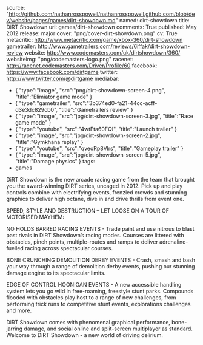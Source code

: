 source: "http://github.com/nathanrosspowell/nathanrosspowell.github.com/blob/dev/website/pages/games/dirt-showdown.md"
named: dirt-showdown
title: DiRT Showdown
url: games/dirt-showdown
comments: True
published: May 2012
release: major
cover: "png/cover-dirt-showdown.png"
cv: True
metacritic: http://www.metacritic.com/game/xbox-360/dirt-showdown
gametrailer: http://www.gametrailers.com/reviews/6iffak/dirt-showdown-review
website: http://www.codemasters.com/uk/dirtshowdown/360/
websiteimg: "png/codemasters-logo.png"
racenet: http://racenet.codemasters.com/Driver/Profile/60
facebook: https://www.facebook.com/dirtgame
twitter: http://www.twitter.com/@dirtgame
mediabar:
- { "type":"image", "src":"png/dirt-showdown-screen-4.png", "title":"Elimiator game mode" }
- { "type":"gametrailer", "src":"3b374ed0-fa21-44cc-acff-d3e3dc829cb0", "title":"Gametrailers review" }
- { "type":"image", "src":"jpg/dirt-showdown-screen-3.jpg", "title":"Race game mode" }
- { "type":"youtube", "src":"4wtFta60FQI", "title":"Launch trailer" }
- { "type":"image", "src":"jpg/dirt-showdown-screen-2.jpg", "title":"Gymkhana replay" }
- { "type":"youtube", "src":"qveoRp8Vlrs", "title":"Gameplay trailer" }
- { "type":"image", "src":"jpg/dirt-showdown-screen-5.jpg", "title":"Damage physics" }
tags:
- games

DiRT Showdown is the new arcade racing game from the team that brought you the award-winning DiRT series, uncaged in 2012. Pick up and play controls combine with electrifying events, frenzied crowds and stunning graphics to deliver high octane, dive in and drive thrills from event one.


SPEED, STYLE AND DESTRUCTION – LET LOOSE ON A TOUR OF MOTORISED MAYHEM:


NO HOLDS BARRED RACING EVENTS - Trade paint and use nitrous to blast past rivals in DiRT Showdown’s racing modes. Courses are littered with obstacles, pinch points, multiple-routes and ramps to deliver adrenaline-fuelled racing across spectacular courses.


BONE CRUNCHING DEMOLITION DERBY EVENTS - Crash, smash and bash your way through a range of demolition derby events, pushing our stunning damage engine to its spectacular limits.


EDGE OF CONTROL HOONIGAN EVENTS - A new accessible handling system lets you go wild in free-roaming, freestyle stunt parks. Compounds flooded with obstacles play host to a range of new challenges, from performing trick runs to competitive stunt events, explorations challenges and more.


DiRT Showdown comes with phenomenal graphical performance, bone-jarring damage, and social online and split-screen multiplayer as standard. Welcome to DiRT Showdown - a new world of driving delirium.
